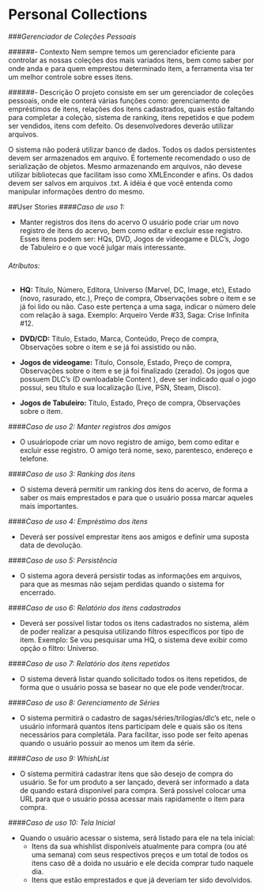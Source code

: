 # Personal Collections
###*Gerenciador de Coleções Pessoais*

######- Contexto
Nem sempre temos um gerenciador eficiente para controlar as nossas coleções dos mais variados itens, bem como saber 
por onde anda e para quem emprestou determinado item, a ferramenta visa ter um melhor controle sobre esses itens.

######- Descrição
O projeto consiste em ser um gerenciador de coleções pessoais, onde ele
conterá várias funções como: gerenciamento de empréstimos de itens, relações dos
itens cadastrados, quais estão faltando para completar a coleção, sistema de ranking,
itens repetidos e que podem ser vendidos, itens com defeito. Os desenvolvedores
deverão utilizar arquivos.

O sistema não poderá utilizar banco de dados. Todos os dados persistentes devem ser
armazenados em arquivo. É fortemente recomendado o uso de serialização de objetos.
Mesmo armazenando em arquivos, não devese utilizar bibliotecas que facilitam isso como XMLEnconder e afins. Os dados devem ser salvos em arquivos .txt. A idéia é que
você entenda como manipular informações dentro do mesmo.

##User Stories
####*Caso de uso 1:*
- Manter registros dos itens do acervo
O usuário pode criar um novo registro de itens do acervo, bem como editar e excluir
esse registro. Esses itens podem ser: HQs, DVD, Jogos de videogame e DLC’s, Jogo
de Tabuleiro e o que você julgar mais interessante.

######  Atributos:
- **HQ:** Título, Número, Editora, Universo (Marvel, DC, Image, etc), Estado (novo,
rasurado, etc.), Preço de compra, Observações sobre o item e se já foi lido ou
não. Caso este pertença a uma saga, indicar o número dele com relação à saga.
Exemplo: Arqueiro Verde #33, Saga: Crise Infinita #12.

- **DVD/CD:** Título, Estado, Marca, Conteúdo, Preço de compra, Observações
sobre o item e se já foi assistido ou não.

- **Jogos de videogame:** Título, Console, Estado, Preço de compra, Observações
sobre o item e se já foi finalizado (zerado). Os jogos que possuem DLC’s
(D ownloadable Content ), deve ser indicado qual o jogo possui, seu título e sua
localização (Live, PSN, Steam, Disco).

- **Jogos de Tabuleiro:** Título, Estado, Preço de compra, Observações sobre o item.


####*Caso de uso 2: Manter registros dos amigos* 
- O usuáriopode criar um novo registro de amigo, bem como editar e excluir esse
registro. O amigo terá nome, sexo, parentesco, endereço e telefone.

####*Caso de uso 3: Ranking dos itens*
- O sistema deverá permitir um ranking dos itens do acervo, de forma a saber os mais
emprestados e para que o usuário possa marcar aqueles mais importantes.

####*Caso de uso 4: Empréstimo dos itens*
- Deverá ser possível emprestar itens aos amigos e definir uma suposta data de
devolução.

####*Caso de uso 5: Persistência*
- O sistema agora deverá persistir todas as informações em arquivos, para que as
mesmas não sejam perdidas quando o sistema for encerrado.

####*Caso de uso 6: Relatório dos itens cadastrados*
- Deverá ser possível listar todos os itens cadastrados no sistema, além de poder
realizar a pesquisa utilizando filtros específicos por tipo de item. Exemplo: Se vou
pesquisar uma HQ, o sistema deve exibir como opção o filtro: Universo.

####*Caso de uso 7: Relatório dos itens repetidos*
- O sistema deverá listar quando solicitado todos os itens repetidos, de forma que o
usuário possa se basear no que ele pode vender/trocar.

####*Caso de uso 8: Gerenciamento de Séries*
- O sistema permitirá o cadastro de sagas/séries/trilogias/dlc’s etc, nele o usuário
informará quantos itens participam dele e quais são os itens necessários para
completála. Para facilitar, isso pode ser feito apenas quando o usuário possuir ao
menos um item da série.

####*Caso de uso 9: WhishList*
- O sistema permitirá cadastrar itens que são desejo de compra do usuário. Se for um
produto a ser lançado, deverá ser informado a data de quando estará disponível para
compra. Será possível colocar uma URL para que o usuário possa acessar mais
rapidamente o item para compra.

####*Caso de uso 10: Tela Inicial*
- Quando o usuário acessar o sistema, será listado para ele na tela inicial:
  - Itens da sua whishlist disponíveis atualmente para compra (ou até uma semana)
com seus respectivos preços e um total de todos os itens caso dê a doida no
usuário e ele decida comprar tudo naquele dia.
  - Itens que estão emprestados e que já deveriam ter sido devolvidos.
  
  
